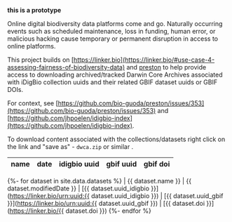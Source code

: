 ---
---
**this is a prototype** 

Online digital biodiversity data platforms come and go. Naturally occurring events such as scheduled maintenance, loss in funding, human error, or malicious hacking cause temporary or permanent disruption in access to online platforms.

This project builds on [https://linker.bio](https://linker.bio/#use-case-4-assessing-fairness-of-biodiversity-data) and [preston](https://globalbioticinteractions.org/preston) to help provide access to downloading archived/tracked Darwin Core Archives associated with iDigBio collection uuids and their related GBIF dataset uuids or GBIF DOIs.  

For context, see [https://github.com/bio-guoda/preston/issues/353](https://github.com/bio-guoda/preston/issues/353) and [https://github.com/jhpoelen/idigbio-index](https://github.com/jhpoelen/idigbio-index).

To download content associated with the collections/datasets right click on the link and "save as" - ```dwca.zip``` or similar .

|name|date|idigbio uuid|gbif uuid|gbif doi
|---|---|---|---|---
{%- for dataset in site.data.datasets %}
| {{ dataset.name }} | {{ dataset.modifiedDate }} | [{{ dataset.uuid_idigbio }}](https://linker.bio/urn:uuid:{{ dataset.uuid_idigbio }}) | [{{ dataset.uuid_gbif }}](https://linker.bio/urn:uuid:{{ dataset.uuid_gbif }}) | [{{ dataset.doi }}](https://linker.bio/{{ dataset.doi }})
{%- endfor %}


